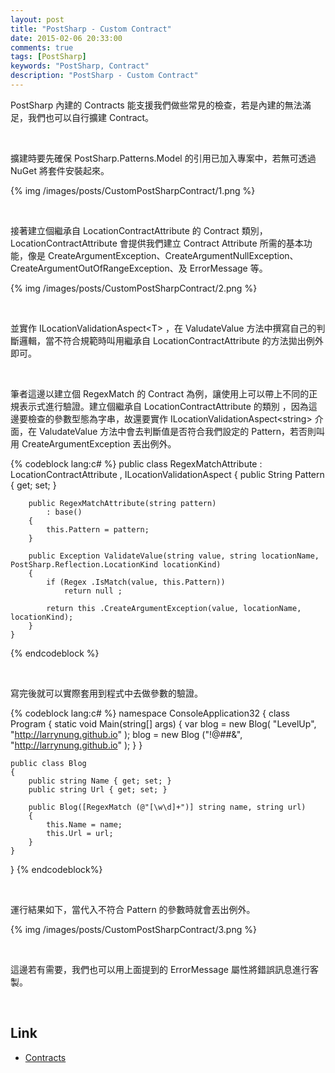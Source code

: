 ```yaml
---
layout: post
title: "PostSharp - Custom Contract"
date: 2015-02-06 20:33:00
comments: true
tags: [PostSharp]
keywords: "PostSharp, Contract"
description: "PostSharp - Custom Contract"
---
```


PostSharp 內建的 Contracts 能支援我們做些常見的檢查，若是內建的無法滿足，我們也可以自行擴建 Contract。  

<!-- More -->

<br/>


擴建時要先確保 PostSharp.Patterns.Model 的引用已加入專案中，若無可透過 NuGet 將套件安裝起來。  

{% img /images/posts/CustomPostSharpContract/1.png %}

<br/>


接著建立個繼承自 LocationContractAttribute 的 Contract 類別，LocationContractAttribute 會提供我們建立 Contract Attribute 所需的基本功能，像是 CreateArgumentException、CreateArgumentNullException、CreateArgumentOutOfRangeException、及 ErrorMessage 等。  

{% img /images/posts/CustomPostSharpContract/2.png %}

<br/>


並實作 ILocationValidationAspect\<T\> ，在 ValudateValue 方法中撰寫自己的判斷邏輯，當不符合規範時叫用繼承自 LocationContractAttribute 的方法拋出例外即可。  

<br/>


筆者這邊以建立個 RegexMatch 的 Contract 為例，讓使用上可以帶上不同的正規表示式進行驗證。建立個繼承自 LocationContractAttribute 的類別 ，因為這邊要檢查的參數型態為字串，故還要實作 ILocationValidationAspect\<string\> 介面，在 ValudateValue 方法中會去判斷值是否符合我們設定的 Pattern，若否則叫用 CreateArgumentException 丟出例外。  

{% codeblock lang:c# %}
    public class RegexMatchAttribute : LocationContractAttribute , ILocationValidationAspect <string>
    {
        public String Pattern { get; set; }

        public RegexMatchAttribute(string pattern)
            : base()
        {
            this.Pattern = pattern;
        }

        public Exception ValidateValue(string value, string locationName, PostSharp.Reflection.LocationKind locationKind)
        {
            if (Regex .IsMatch(value, this.Pattern))
                return null ;

            return this .CreateArgumentException(value, locationName, locationKind);
        }
    }
{% endcodeblock %}

<br/>


寫完後就可以實際套用到程式中去做參數的驗證。  

{% codeblock lang:c# %}
namespace ConsoleApplication32
{
    class Program
    {
        static void Main(string[] args)
        {
            var blog = new Blog( "LevelUp", "http://larrynung.github.io" );
            blog = new Blog ("!@##&", "http://larrynung.github.io" );
        }
    }

    public class Blog
    {
        public string Name { get; set; }
        public string Url { get; set; }

        public Blog([RegexMatch (@"[\w\d]+")] string name, string url)
        {
            this.Name = name;
            this.Url = url;
        }
    }
}
{% endcodeblock%}

<br/>


運行結果如下，當代入不符合 Pattern 的參數時就會丟出例外。    

{% img /images/posts/CustomPostSharpContract/3.png %}

<br/>


這邊若有需要，我們也可以用上面提到的 ErrorMessage 屬性將錯誤訊息進行客製。  

<Br/>


Link
----
* [Contracts](http://doc.postsharp.net/contracts)

